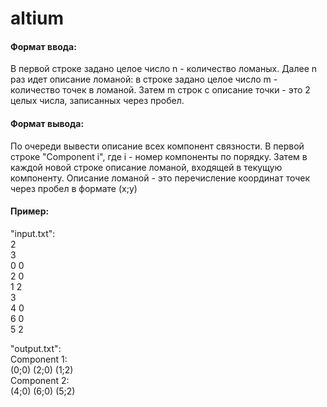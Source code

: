 # altium
#### Формат ввода:
В первой строке задано целое число n - количество ломаных. Далее n раз идет описание ломаной: в строке задано целое число m - количество точек в ломаной. Затем m строк с описание точки - это 2 целых числа, записанных через пробел.

#### Формат вывода:
По очереди вывести описание всех компонент связности. В первой строке "Component i", где i - номер компоненты по порядку. Затем в каждой новой строке описание ломаной, входящей в текущую компоненту. Описание ломаной - это перечисление координат точек через пробел в формате (x;y)

#### Пример:
"input.txt":<br/>
2<br/>
3<br/>
0 0<br/>
2 0<br/>
1 2<br/>
3<br/>
4 0<br/>
6 0<br/>
5 2<br/>

"output.txt":<br/>
Component 1:<br/>
(0;0) (2;0) (1;2)<br/>
Component 2:<br/>
(4;0) (6;0) (5;2)
